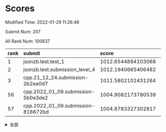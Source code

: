 # Scores

Modified Time: 2022-01-29 11:26:46

Submit Num: 207

All Rank Num: 100837

| rank |               submit               |       score        |       sigma        | pk_num |
| :--- | :--------------------------------- | :----------------- | :----------------- | :----- |
| 1    | jsonzb.test.test_1                 | 1012.6544894103068 | 0.7923505796715525 | 1946   |
| 2    | jsonzb.test.submission_level_4     | 1012.1940665406482 | 0.787729124767951  | 1947   |
| 3    | cpp.21_12_24.submission-2b2ea0d7   | 1011.5802102431264 | 0.769149104251999  | 1944   |
| 56   | cpp.2022_01_09.submission-5b0e3de2 | 1004.9082173780539 | 0.7035694446249268 | 1950   |
| 57   | cpp.2022_01_09.submission-816672bd | 1004.8783327302817 | 0.7225503443539885 | 1948   |


<details>
<summary>全部</summary>

| rank |                 submit                 |       score        |       sigma        | pk_num |
| :--- | :------------------------------------- | :----------------- | :----------------- | :----- |
| 1    | jsonzb.test.test_1                     | 1012.6544894103068 | 0.7923505796715525 | 1946   |
| 2    | jsonzb.test.submission_level_4         | 1012.1940665406482 | 0.787729124767951  | 1947   |
| 3    | cpp.21_12_24.submission-2b2ea0d7       | 1011.5802102431264 | 0.769149104251999  | 1944   |
| 4    | gobigger.level_3.submission_level_3_24 | 1011.3019910882883 | 0.7618566219879981 | 1945   |
| 5    | gobigger.level_3.submission_level_3_6  | 1011.0448522044178 | 0.775803772243008  | 1948   |
| 6    | gobigger.level_3.submission_level_3_2  | 1011.0423294096727 | 0.7581203841553814 | 1947   |
| 7    | gobigger.level_3.submission_level_3_19 | 1010.9369321592845 | 0.7567029579682613 | 1953   |
| 8    | gobigger.level_3.submission_level_3_49 | 1010.8696967620832 | 0.7657294041535135 | 1950   |
| 9    | gobigger.level_3.submission_level_3_18 | 1010.8089939929841 | 0.7674304746149858 | 1949   |
| 10   | gobigger.level_3.submission_level_3_0  | 1010.5979833947756 | 0.772146804769306  | 1950   |
| 11   | gobigger.level_3.submission_level_3_34 | 1010.4125235844606 | 0.7501451455847585 | 1943   |
| 12   | gobigger.level_3.submission_level_3_45 | 1010.3871768619782 | 0.7866221808818011 | 1943   |
| 13   | gobigger.level_3.submission_level_3_40 | 1010.3075816149577 | 0.7787544769772166 | 1949   |
| 14   | gobigger.level_3.submission_level_3_41 | 1010.27726594423   | 0.7562368291856134 | 1952   |
| 15   | gobigger.level_3.submission_level_3_37 | 1010.264588600549  | 0.7516747337799461 | 1942   |
| 16   | gobigger.level_3.submission_level_3_32 | 1010.1244401869762 | 0.7643955027578915 | 1949   |
| 17   | gobigger.level_3.submission_level_3_12 | 1010.1212942489113 | 0.7491970844829517 | 1946   |
| 18   | gobigger.level_3.submission_level_3_44 | 1010.1137315009702 | 0.7467774298974384 | 1951   |
| 19   | gobigger.level_3.submission_level_3_9  | 1010.0672017500715 | 0.7504985515631842 | 1946   |
| 20   | gobigger.level_3.submission_level_3_42 | 1010.0644751589311 | 0.7625700060167773 | 1953   |
| 21   | gobigger.level_3.submission_level_3_33 | 1009.9834202353012 | 0.7722657049146219 | 1951   |
| 22   | gobigger.level_3.submission_level_3_14 | 1009.9385169823224 | 0.7427110977502427 | 1947   |
| 23   | gobigger.level_3.submission_level_3_4  | 1009.8675757804276 | 0.7604606494309333 | 1948   |
| 24   | gobigger.level_3.submission_level_3_23 | 1009.852718348813  | 0.7716299088798608 | 1955   |
| 25   | gobigger.level_3.submission_level_3_28 | 1009.832365531897  | 0.7382030718178008 | 1949   |
| 26   | gobigger.level_3.submission_level_3_46 | 1009.8132883694947 | 0.7756850381266797 | 1948   |
| 27   | gobigger.level_3.submission_level_3_38 | 1009.7793635788684 | 0.7860672959208814 | 1943   |
| 28   | gobigger.level_3.submission_level_3_39 | 1009.7635183114745 | 0.7518446422585814 | 1948   |
| 29   | gobigger.level_3.submission_level_3_1  | 1009.7390304849068 | 0.7632976549718647 | 1945   |
| 30   | gobigger.level_3.submission_level_3_13 | 1009.6841210905753 | 0.7377817492586279 | 1949   |
| 31   | gobigger.level_3.submission_level_3_7  | 1009.6455614402352 | 0.7668876814635482 | 1952   |
| 32   | gobigger.level_3.submission_level_3_17 | 1009.6106025559429 | 0.7616986478959434 | 1951   |
| 33   | gobigger.level_3.submission_level_3_48 | 1009.5515302494866 | 0.7368707903856925 | 1949   |
| 34   | gobigger.level_3.submission_level_3_26 | 1009.5230257998589 | 0.7640713291804846 | 1944   |
| 35   | gobigger.level_3.submission_level_3_10 | 1009.4789221415482 | 0.7539684736343981 | 1949   |
| 36   | gobigger.level_3.submission_level_3_5  | 1009.4530016194885 | 0.7353727692860762 | 1952   |
| 37   | gobigger.level_3.submission_level_3_29 | 1009.4300939219515 | 0.7390613223175262 | 1944   |
| 38   | gobigger.level_3.submission_level_3_15 | 1009.3748604796095 | 0.7496134504890771 | 1951   |
| 39   | gobigger.level_3.submission_level_3_21 | 1009.3462042370974 | 0.7618319522324677 | 1943   |
| 40   | gobigger.level_3.submission_level_3_11 | 1009.3312602434294 | 0.7464451421165036 | 1955   |
| 41   | gobigger.level_3.submission_level_3_30 | 1009.3160024419794 | 0.7628319811243859 | 1948   |
| 42   | gobigger.level_3.submission_level_3_20 | 1009.2680124546762 | 0.7603474691528426 | 1947   |
| 43   | gobigger.level_3.submission_level_3_35 | 1009.208733558203  | 0.7412176322109729 | 1949   |
| 44   | gobigger.level_3.submission_level_3_3  | 1009.1785574735261 | 0.7494590481903951 | 1947   |
| 45   | gobigger.level_3.submission_level_3_36 | 1009.1330169677491 | 0.7518932414853332 | 1944   |
| 46   | gobigger.level_3.submission_level_3_47 | 1009.0066290372431 | 0.7403765847259226 | 1947   |
| 47   | gobigger.level_3.submission_level_3_22 | 1008.9093279766453 | 0.7512709365114727 | 1954   |
| 48   | gobigger.level_3.submission_level_3_8  | 1008.855009971476  | 0.756922920227736  | 1947   |
| 49   | gobigger.level_3.submission_level_3_31 | 1008.854678201985  | 0.7423239297178127 | 1952   |
| 50   | gobigger.level_3.submission_level_3_43 | 1008.7974144628269 | 0.751521685912454  | 1948   |
| 51   | gobigger.level_3.submission_level_3_16 | 1008.714469470333  | 0.7439460738531937 | 1951   |
| 52   | gobigger.level_3.submission_level_3_25 | 1008.7067512430602 | 0.7614979071879502 | 1949   |
| 53   | gobigger.level_3.submission_level_3_27 | 1008.6645517605828 | 0.7482754838861387 | 1950   |
| 54   | gobigger.level_1.submission_level_1_5  | 1004.9787975471152 | 0.7271803924828882 | 1951   |
| 55   | gobigger.level_1.submission_level_1_33 | 1004.9653962846514 | 0.7243459806125584 | 1944   |
| 56   | cpp.2022_01_09.submission-5b0e3de2     | 1004.9082173780539 | 0.7035694446249268 | 1950   |
| 57   | cpp.2022_01_09.submission-816672bd     | 1004.8783327302817 | 0.7225503443539885 | 1948   |
| 58   | gobigger.level_1.submission_level_1_27 | 1004.792194485436  | 0.7149443164733473 | 1949   |
| 59   | gobigger.level_1.submission_level_1_44 | 1004.6102312546054 | 0.7079462494747668 | 1944   |
| 60   | gobigger.level_1.submission_level_1_36 | 1004.4934773517815 | 0.7289168176879054 | 1953   |
| 61   | gobigger.level_1.submission_level_1_6  | 1004.3234023575249 | 0.7115460729945028 | 1951   |
| 62   | gobigger.level_1.submission_level_1_19 | 1004.1162169925951 | 0.7112430246481263 | 1950   |
| 63   | gobigger.level_1.submission_level_1_15 | 1004.0306274457272 | 0.7127579372312748 | 1950   |
| 64   | gobigger.level_1.submission_level_1_46 | 1003.9457626208543 | 0.7107663474702776 | 1947   |
| 65   | gobigger.level_1.submission_level_1_24 | 1003.9225581777608 | 0.7175416749726762 | 1952   |
| 66   | gobigger.level_1.submission_level_1_2  | 1003.9090152229849 | 0.7165815562178173 | 1954   |
| 67   | gobigger.level_1.submission_level_1_11 | 1003.8846409955793 | 0.7167592203105432 | 1947   |
| 68   | gobigger.level_1.submission_level_1_21 | 1003.8710314147336 | 0.7334086989339397 | 1954   |
| 69   | gobigger.level_1.submission_level_1_12 | 1003.8239075269775 | 0.7091723066477554 | 1950   |
| 70   | gobigger.level_1.submission_level_1_43 | 1003.766423412737  | 0.7123748996433691 | 1951   |
| 71   | gobigger.level_1.submission_level_1_25 | 1003.708376543431  | 0.7152009979031635 | 1944   |
| 72   | gobigger.level_1.submission_level_1_13 | 1003.6611589517581 | 0.7068904005138326 | 1947   |
| 73   | gobigger.level_1.submission_level_1_0  | 1003.5661059565308 | 0.7147701973478415 | 1950   |
| 74   | gobigger.level_1.submission_level_1_26 | 1003.5633188442669 | 0.714623928049389  | 1950   |
| 75   | gobigger.level_1.submission_level_1_18 | 1003.5078275557232 | 0.7055564712907892 | 1945   |
| 76   | gobigger.level_1.submission_level_1_48 | 1003.4580984241328 | 0.7216877852505115 | 1950   |
| 77   | gobigger.level_1.submission_level_1_35 | 1003.4137899051154 | 0.7070115502747663 | 1953   |
| 78   | gobigger.level_1.submission_level_1_9  | 1003.3520514452865 | 0.7125372805265358 | 1950   |
| 79   | gobigger.level_1.submission_level_1_32 | 1003.3329263772929 | 0.7144586899582706 | 1945   |
| 80   | gobigger.level_1.submission_level_1_14 | 1003.3028020943663 | 0.7242853970354133 | 1952   |
| 81   | gobigger.level_1.submission_level_1_29 | 1003.1939375405246 | 0.7165544767620494 | 1947   |
| 82   | gobigger.level_1.submission_level_1_30 | 1003.1617679092261 | 0.7247963931848885 | 1946   |
| 83   | gobigger.level_1.submission_level_1_40 | 1003.1493206531809 | 0.7206023711080863 | 1951   |
| 84   | gobigger.level_1.submission_level_1_34 | 1003.1388428091294 | 0.7052543288464066 | 1950   |
| 85   | gobigger.level_1.submission_level_1_20 | 1003.0646537754375 | 0.7206421358086196 | 1946   |
| 86   | gobigger.level_1.submission_level_1_17 | 1003.0420283668011 | 0.7131818108457421 | 1948   |
| 87   | gobigger.level_1.submission_level_1_22 | 1003.0365893700324 | 0.7116353208423023 | 1953   |
| 88   | gobigger.level_1.submission_level_1_1  | 1002.9602658996675 | 0.7005168892730116 | 1945   |
| 89   | gobigger.level_1.submission_level_1_42 | 1002.8990548555349 | 0.7105076741919754 | 1950   |
| 90   | gobigger.level_1.submission_level_1_4  | 1002.8787162575188 | 0.7114347830711888 | 1954   |
| 91   | gobigger.level_1.submission_level_1_16 | 1002.7496044853117 | 0.7083845779218981 | 1953   |
| 92   | gobigger.level_1.submission_level_1_47 | 1002.721183653896  | 0.7138567383905748 | 1947   |
| 93   | gobigger.level_1.submission_level_1_39 | 1002.6957788087245 | 0.7080453782411503 | 1949   |
| 94   | gobigger.level_1.submission_level_1_7  | 1002.6915527174233 | 0.7056295052035322 | 1944   |
| 95   | gobigger.level_1.submission_level_1_38 | 1002.6766765215849 | 0.7055991731295804 | 1945   |
| 96   | gobigger.level_1.submission_level_1_10 | 1002.6757281553378 | 0.7134283192096024 | 1947   |
| 97   | gobigger.level_1.submission_level_1_49 | 1002.540050256171  | 0.7194709697938219 | 1953   |
| 98   | gobigger.level_1.submission_level_1_28 | 1002.5303568651193 | 0.711694913941682  | 1952   |
| 99   | gobigger.level_1.submission_level_1_3  | 1002.5199525400949 | 0.7111939879829019 | 1946   |
| 100  | gobigger.level_1.submission_level_1_8  | 1002.4563694275781 | 0.7096753500314774 | 1950   |
| 101  | gobigger.level_1.submission_level_1_41 | 1002.3111171298555 | 0.7180329252115975 | 1944   |
| 102  | gobigger.level_1.submission_level_1_37 | 1002.3036885469359 | 0.7141654041310841 | 1954   |
| 103  | gobigger.level_1.submission_level_1_45 | 1002.2022855757886 | 0.710496479662968  | 1945   |
| 104  | gobigger.level_1.submission_level_1_23 | 1001.8775082055846 | 0.6995545160672071 | 1949   |
| 105  | gobigger.level_1.submission_level_1_31 | 1001.329890349868  | 0.711112380033128  | 1945   |
| 106  | gobigger.random.submission_random_31   | 997.8352327571146  | 0.7026456012503199 | 1952   |
| 107  | gobigger.random.submission_random_15   | 997.4171851114911  | 0.7121065517124684 | 1948   |
| 108  | gobigger.random.submission_random_40   | 997.2147526833725  | 0.7110225409931322 | 1949   |
| 109  | gobigger.random.submission_random_35   | 997.1516399144148  | 0.7023413488634921 | 1945   |
| 110  | gobigger.random.submission_random_22   | 996.9596982605462  | 0.7056781687834135 | 1950   |
| 111  | gobigger.random.submission_random_38   | 996.8643519371604  | 0.7034591811748908 | 1947   |
| 112  | gobigger.random.submission_random_37   | 996.8120557087275  | 0.7111475677005262 | 1949   |
| 113  | gobigger.random.submission_random_29   | 996.7945043543427  | 0.7226190258136742 | 1950   |
| 114  | gobigger.random.submission_random_10   | 996.7712474887468  | 0.7139799421841393 | 1954   |
| 115  | gobigger.random.submission_random_16   | 996.7610242857045  | 0.7174148151846548 | 1950   |
| 116  | gobigger.random.submission_random_18   | 996.7167024223025  | 0.707212498151942  | 1946   |
| 117  | gobigger.random.submission_random_45   | 996.5939228069464  | 0.703053817339178  | 1951   |
| 118  | gobigger.random.submission_random_6    | 996.5168377052242  | 0.7149234744134104 | 1947   |
| 119  | gobigger.random.submission_random_11   | 996.4988601050026  | 0.7028071802114256 | 1951   |
| 120  | gobigger.random.submission_random_39   | 996.3626475745381  | 0.7035888059425593 | 1947   |
| 121  | gobigger.random.submission_random_0    | 996.2380058431326  | 0.7143746152226931 | 1952   |
| 122  | gobigger.random.submission_random_33   | 996.1980296053146  | 0.714492807613859  | 1947   |
| 123  | gobigger.random.submission_random_49   | 996.1933296689485  | 0.6976893561667882 | 1954   |
| 124  | gobigger.random.submission_random_7    | 996.1633195127739  | 0.7162030681273677 | 1946   |
| 125  | gobigger.random.submission_random_36   | 996.1085463815839  | 0.7150004455391908 | 1950   |
| 126  | gobigger.random.submission_random_47   | 996.0409003503484  | 0.7159524033650797 | 1944   |
| 127  | gobigger.random.submission_random_19   | 996.0216851147829  | 0.7073963938345134 | 1950   |
| 128  | gobigger.random.submission_random_8    | 995.9932511021932  | 0.7113619542024645 | 1942   |
| 129  | gobigger.random.submission_random_44   | 995.9466008668733  | 0.7230335044392087 | 1950   |
| 130  | gobigger.random.submission_random_48   | 995.896526064507   | 0.6969563705831265 | 1952   |
| 131  | gobigger.random.submission_random_41   | 995.875426060634   | 0.7247948378323781 | 1946   |
| 132  | gobigger.random.submission_random_23   | 995.8535403541234  | 0.7114905427783658 | 1949   |
| 133  | gobigger.random.submission_random_14   | 995.832315601075   | 0.7008428952906719 | 1949   |
| 134  | gobigger.random.submission_random_34   | 995.7672195158469  | 0.6950050595729608 | 1950   |
| 135  | gobigger.random.submission_random_17   | 995.6808736929086  | 0.7046801230603893 | 1946   |
| 136  | gobigger.random.submission_random_9    | 995.6733517191808  | 0.7094247082899098 | 1946   |
| 137  | gobigger.random.submission_random_4    | 995.6652597225766  | 0.7137995591868758 | 1951   |
| 138  | gobigger.random.submission_random_42   | 995.6570701728679  | 0.734005686161626  | 1945   |
| 139  | gobigger.random.submission_random_46   | 995.6125772055318  | 0.707876332347653  | 1948   |
| 140  | gobigger.random.submission_random_2    | 995.6100450989085  | 0.7098667407826138 | 1946   |
| 141  | gobigger.random.submission_random_24   | 995.5984090693787  | 0.714625790771359  | 1948   |
| 142  | gobigger.random.submission_random_32   | 995.5885253002708  | 0.729588606857547  | 1951   |
| 143  | gobigger.random.submission_random_43   | 995.5651905205594  | 0.7144785436265204 | 1952   |
| 144  | gobigger.random.submission_random_30   | 995.5190393582354  | 0.7196377086092687 | 1949   |
| 145  | gobigger.random.submission_random_3    | 995.4745249233413  | 0.7002299795601472 | 1948   |
| 146  | gobigger.random.submission_random_21   | 995.4628118473146  | 0.7176068103325787 | 1949   |
| 147  | gobigger.random.submission_random_20   | 995.2783764769679  | 0.7120794839570722 | 1947   |
| 148  | gobigger.random.submission_random_12   | 995.2298875419589  | 0.7206664575371328 | 1949   |
| 149  | gobigger.random.submission_random_26   | 995.1075161512492  | 0.7168509783496849 | 1947   |
| 150  | gobigger.random.submission_random_28   | 994.9430071079789  | 0.7120865910896961 | 1947   |
| 151  | gobigger.random.submission_random_25   | 994.9211504191113  | 0.706439469296914  | 1946   |
| 152  | gobigger.random.submission_random_13   | 994.9022292445441  | 0.7382686624489728 | 1944   |
| 153  | gobigger.random.submission_random_27   | 994.861270947675   | 0.7135426948337077 | 1950   |
| 154  | gobigger.random.submission_random_5    | 994.6925742911701  | 0.6996672075576155 | 1949   |
| 155  | gobigger.level_2.submission_level_2_12 | 994.5814474949865  | 0.7447895557512585 | 1949   |
| 156  | gobigger.level_2.submission_level_2_19 | 994.2171563293713  | 0.7227294523003966 | 1956   |
| 157  | gobigger.random.submission_random_1    | 993.9819025706842  | 0.7064984047450796 | 1949   |
| 158  | gobigger.level_2.submission_level_2_36 | 993.8349425208135  | 0.7357340994223134 | 1947   |
| 159  | gobigger.level_2.submission_level_2_17 | 993.5399605280068  | 0.7374836966736813 | 1949   |
| 160  | gobigger.level_2.submission_level_2_33 | 993.4501154199503  | 0.7504213678304924 | 1953   |
| 161  | gobigger.level_2.submission_level_2_46 | 993.3670030044096  | 0.7220689758827233 | 1950   |
| 162  | gobigger.level_2.submission_level_2_27 | 993.1957324559038  | 0.7348177709828849 | 1950   |
| 163  | gobigger.level_2.submission_level_2_3  | 993.133011820018   | 0.7338166558430212 | 1946   |
| 164  | gobigger.level_2.submission_level_2_40 | 993.0037947563842  | 0.7427196003025605 | 1946   |
| 165  | gobigger.level_2.submission_level_2_42 | 992.9412188354768  | 0.7570814103820623 | 1949   |
| 166  | gobigger.level_2.submission_level_2_4  | 992.8419672466716  | 0.7588041050108545 | 1944   |
| 167  | gobigger.level_2.submission_level_2_41 | 992.6640622386103  | 0.7324460972861351 | 1952   |
| 168  | gobigger.level_2.submission_level_2_48 | 992.6494039588521  | 0.7302711443626375 | 1946   |
| 169  | gobigger.level_2.submission_level_2_25 | 992.6385297387724  | 0.7446757357821625 | 1948   |
| 170  | gobigger.level_2.submission_level_2_0  | 992.5545656220498  | 0.7382947787940211 | 1950   |
| 171  | gobigger.level_2.submission_level_2_15 | 992.5296978380712  | 0.7427599609158871 | 1945   |
| 172  | gobigger.level_2.submission_level_2_30 | 992.521128822624   | 0.747180919197135  | 1952   |
| 173  | gobigger.level_2.submission_level_2_1  | 992.4097897329499  | 0.7306772257785132 | 1948   |
| 174  | gobigger.level_2.submission_level_2_16 | 992.3922670465547  | 0.743904466892086  | 1948   |
| 175  | gobigger.level_2.submission_level_2_28 | 992.3715980343013  | 0.7367268088359659 | 1946   |
| 176  | gobigger.level_2.submission_level_2_8  | 992.2271344279392  | 0.7631929227056167 | 1947   |
| 177  | gobigger.level_2.submission_level_2_37 | 992.1197784394066  | 0.7295594939475283 | 1949   |
| 178  | gobigger.level_2.submission_level_2_31 | 992.1174201267869  | 0.7317999556912811 | 1948   |
| 179  | gobigger.level_2.submission_level_2_35 | 992.0850452043452  | 0.7468763003462371 | 1949   |
| 180  | gobigger.level_2.submission_level_2_39 | 992.0829180911837  | 0.7511914755842827 | 1948   |
| 181  | gobigger.level_2.submission_level_2_23 | 992.0751280856047  | 0.7359181858943225 | 1946   |
| 182  | gobigger.level_2.submission_level_2_10 | 992.0392823756031  | 0.7535321993578141 | 1947   |
| 183  | gobigger.level_2.submission_level_2_14 | 992.0041350365349  | 0.748757521260396  | 1947   |
| 184  | gobigger.level_2.submission_level_2_6  | 991.9377807247071  | 0.7530159522086426 | 1949   |
| 185  | gobigger.level_2.submission_level_2_5  | 991.8920927266887  | 0.7668623058853474 | 1950   |
| 186  | gobigger.level_2.submission_level_2_24 | 991.8291970022957  | 0.7519125985829207 | 1945   |
| 187  | gobigger.level_2.submission_level_2_21 | 991.7166088617548  | 0.7583241237260373 | 1949   |
| 188  | gobigger.level_2.submission_level_2_29 | 991.703641782559   | 0.7570011991788508 | 1950   |
| 189  | gobigger.level_2.submission_level_2_9  | 991.6362163226006  | 0.7437769225436917 | 1947   |
| 190  | gobigger.level_2.submission_level_2_18 | 991.5439020587936  | 0.7485742589177072 | 1947   |
| 191  | gobigger.level_2.submission_level_2_26 | 991.5338915613715  | 0.746371246729298  | 1954   |
| 192  | gobigger.level_2.submission_level_2_20 | 991.4835138017975  | 0.7483432549217024 | 1944   |
| 193  | gobigger.level_2.submission_level_2_11 | 991.4707142946384  | 0.7676008304540324 | 1944   |
| 194  | gobigger.level_2.submission_level_2_47 | 991.3935385513882  | 0.7364862710467497 | 1949   |
| 195  | gobigger.level_2.submission_level_2_32 | 991.2790491512256  | 0.7610198652405546 | 1949   |
| 196  | gobigger.level_2.submission_level_2_13 | 991.1789928113853  | 0.7365595433498885 | 1950   |
| 197  | gobigger.level_2.submission_level_2_44 | 991.0492439162219  | 0.7414022580140983 | 1944   |
| 198  | gobigger.level_2.submission_level_2_43 | 990.7605600934589  | 0.7735783111376863 | 1941   |
| 199  | gobigger.level_2.submission_level_2_45 | 990.7331777452489  | 0.7464695509211463 | 1952   |
| 200  | gobigger.level_2.submission_level_2_7  | 990.7226093732371  | 0.7601262311983384 | 1953   |
| 201  | gobigger.level_2.submission_level_2_22 | 990.5116641049468  | 0.7625212872203071 | 1946   |
| 202  | gobigger.level_2.submission_level_2_49 | 990.4513426941622  | 0.7752514701576801 | 1954   |
| 203  | gobigger.level_2.submission_level_2_2  | 990.436159501086   | 0.7486751601677278 | 1954   |
| 204  | gobigger.level_2.submission_level_2_38 | 990.1807451450893  | 0.7716125949394729 | 1950   |
| 205  | gobigger.level_2.submission_level_2_34 | 990.0602509903532  | 0.7869689112549748 | 1950   |
| 206  | gobigger.none.submission_none_1        | 977.5729925880191  | 1.3225169724912988 | 1952   |
| 207  | gobigger.none.submission_none_0        | 975.4520032715566  | 1.4979421157652981 | 1946   |

</details>